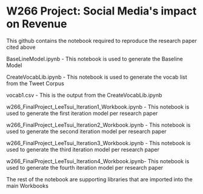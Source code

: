 # W266 Project: Social Media's impact on Revenue

This github contains the notebook required to reproduce the research paper cited above

BaseLineModel.ipynb	- This notebook is used to generate the Baseline Model

CreateVocabLib.ipynb - This notebook is used to generate the vocab list from the Tweet Corpus

vocab1.csv - This is the output from the CreateVocabLib.ipynb

w266_FinalProject_LeeTsui_Iteration1_Workbook.ipynb	- This notebook is used to generate the first iteration model per research paper

w266_FinalProject_LeeTsui_Iteration2_Workbook.ipynb	- This notebook is used to generate the second iteration model per research paper

w266_FinalProject_LeeTsui_Iteration3_Workbook.ipynb	- This notebook is used to generate the third iteration model per research paper

w266_FinalProject_LeeTsui_Iteration4_Workbook.ipynb- This notebook is used to generate the fourth iteration model per research paper

The rest of the notebook are supporting libraries that are imported into the main Workbooks
